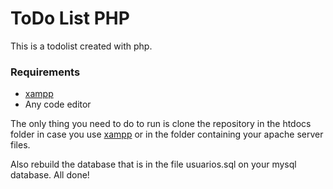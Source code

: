 # ToDo List PHP
This is a todolist created with php.

### Requirements
- [xampp](https://www.apachefriends.org/es/index.html)
- Any code editor

The only thing you need to do to run is clone the repository in the htdocs folder in case you use [xampp](https://www.apachefriends.org/es/index.html) or in the folder containing your apache server files.

Also rebuild the database that is in the file usuarios.sql on your mysql database.
All done!